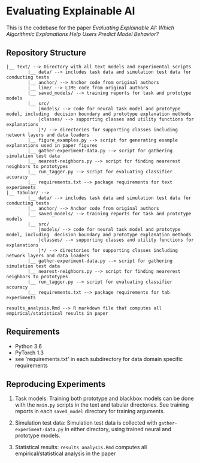 # Evaluating Explainable AI
This is the codebase for the paper *Evaluating Explainable AI: Which Algorithmic Explanations Help Users Predict Model Behavior?*

## Repository Structure

```
|__ text/ --> Directory with all text models and experimental scripts
        |__ data/ --> includes task data and simulation test data for conducting tests
        |__ anchor/ --> Anchor code from original authors
        |__ lime/ --> LIME code from original authors
        |__ saved_models/ --> training reports for task and prototype models
        |__ src/
            |models/ --> code for neural task model and prototype model, including  decision boundary and prototype explanation methods 
            |classes/ --> supporting classes and utility functions for explanations
            |*/ --> directories for supporting classes including network layers and data loaders
        |__ figure_examples.py --> script for generating example explanations used in paper figures
        |__ gather-experiment-data.py --> script for gathering simulation test data
        |__ nearest-neighbors.py --> script for finding nearerest neighbors to prototypes
        |__ run_tagger.py --> script for evaluating classifier accuracy
        |__ requirements.txt --> package requirements for text experiments       
|__ tabular/ -->
        |__ data/ --> includes task data and simulation test data for conducting tests
        |__ anchor/ --> Anchor code from original authors
        |__ saved_models/ --> training reports for task and prototype models
        |__ src/
            |models/ --> code for neural task model and prototype model, including  decision boundary and prototype explanation methods 
            |classes/ --> supporting classes and utility functions for explanations
            |*/ --> directories for supporting classes including network layers and data loaders
        |__ gather-experiment-data.py --> script for gathering simulation test data
        |__ nearest-neighbors.py --> script for finding nearerest neighbors to prototypes
        |__ run_tagger.py --> script for evaluating classifier accuracy
        |__ requirements.txt --> package requirements for tab experiments

results_analysis.Rmd --> R markdown file that computes all empirical/statistical results in paper

```

## Requirements

- Python 3.6
- PyTorch 1.3
- see 'requirements.txt' in each subdirectory for data domain specific requirements

## Reproducing Experiments 

1. Task models: Training both prototype and blackbox models can be done with the `main.py` scripts in the text and tabular directories. See training reports in each `saved_model` directory for training arguments.

2. Simulation test data: Simulation test data is collected with `gather-experiment-data.py` in either directory, using trained neural and prototype models.

3. Statistical results: `results_analysis.Rmd` computes all empirical/statistical analysis in the paper




